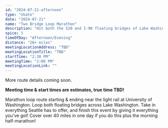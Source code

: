 ```yaml
---
id: "2024-07-21-afternoon"
type: "Skate"
date: "2024-07-21"
name: "Two Bridge Loop Marathon"
description: "Hit both the 520 and I-90 floating bridges of Lake Washington"
spice: 5
timeOfDay: "Afternoon/Evening"
distance: "26+ miles"
meetingLocationAddress: "TBD"
meetingLocationTitle: "TBD"
startTime: "2:30 PM"
meetingTime: "2:00 PM"
meetingLocationLink: ""
---
```


More route details coming soon.

**Meeting time & start times are estimates, true time TBD!**

Marathon loop route starting & ending near the light rail at University of Washington. Loop both floating bridges across Lake Washington. Take in everything Seattle has to offer, and finish this event by giving it everything you've got! Cover over 40 miles in one day if you do this plus the morning half-marathon!
